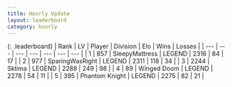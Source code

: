 ```yaml
---
title: Hourly Update
layout: leaderboard
category: hourly
---
```


{: .leaderboard}
| Rank | LV | Player | Division | Elo | Wins | Losses |
| --- | --- | --- | --- | --- | --- | --- |
| <span data-change="0">1</span> | 857 | <span title="ID: 153129">SleepyMattress</span> | LEGEND | <span data-change="0">2316</span> | <span data-change="0">84</span> | <span data-change="0">17</span> |
| <span data-change="0">2</span> | 977 | <span title="ID: 402846">SparingWasRight</span> | LEGEND | <span data-change="0">2311</span> | <span data-change="0">118</span> | <span data-change="0">34</span> |
| <span data-change="0">3</span> | 2244 | <span title="ID: 353063">Sktima</span> | LEGEND | <span data-change="0">2288</span> | <span data-change="0">249</span> | <span data-change="0">98</span> |
| <span data-change="0">4</span> | 89 | <span title="ID: 744396">Winged Doom</span> | LEGEND | <span data-change="0">2278</span> | <span data-change="0">54</span> | <span data-change="0">11</span> |
| <span data-change="0">5</span> | 395 | <span title="ID: 742939">Phantom Knight</span> | LEGEND | <span data-change="0">2275</span> | <span data-change="0">82</span> | <span data-change="0">21</span> |